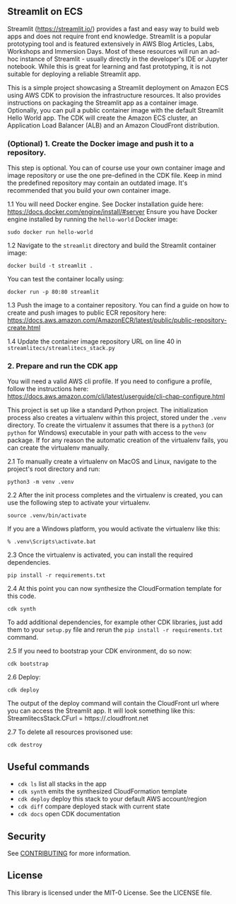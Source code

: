 
## Streamlit on ECS 

Streamlit (https://streamlit.io/) provides a fast and easy way to build web apps and does not require front end knowledge. Streamlit is a popular prototyping tool and is featured extensively in AWS Blog Articles, Labs, Workshops and Immersion Days. Most of these resources will run an ad-hoc instance of Streamlit - usually directly in the developer's IDE or Jupyter notebook. While this is great for learning and fast prototyping, it is not suitable for deploying a reliable Streamlit app.

This is a simple project showcasing a Streamlit deployment on Amazon ECS using AWS CDK to provision the infrastructure resources. 
It also provides instructions on packaging the Streamlit app as a container image. Optionally, you can pull a public container image with the default Streamlit Hello World app.
The CDK will create the Amazon ECS cluster, an Application Load Balancer (ALB) and an Amazon CloudFront distribution.

### (Optional) 1. Create the Docker image and push it to a repository.

This step is optional. You can of course use your own container image and image repository or use the one pre-defined in the CDK file. Keep in mind the predefined repository may contain an outdated image. It's recommended that you build your own container image.

1.1 You will need Docker engine. See Docker installation guide here: https://docs.docker.com/engine/install/#server
Ensure you have Docker engine installed by running the `hello-world` Docker image:

```
sudo docker run hello-world
```

1.2 Navigate to the `streamlit` directory and build the Streamlit container image:

```
docker build -t streamlit .
```

You can test the container locally using:

```
docker run -p 80:80 streamlit
```

1.3 Push the image to a container repository. You can find a guide on how to create and push images to public ECR repository here:
https://docs.aws.amazon.com/AmazonECR/latest/public/public-repository-create.html

1.4 Update the container image repository URL on line 40 in `streamlitecs/streamlitecs_stack.py` 

### 2. Prepare and run the CDK app

You will need a valid AWS cli profile. If you need to configure a profile, follow the instructions here:
https://docs.aws.amazon.com/cli/latest/userguide/cli-chap-configure.html

This project is set up like a standard Python project.  The initialization
process also creates a virtualenv within this project, stored under the `.venv`
directory.  To create the virtualenv it assumes that there is a `python3`
(or `python` for Windows) executable in your path with access to the `venv`
package. If for any reason the automatic creation of the virtualenv fails,
you can create the virtualenv manually.

2.1 To manually create a virtualenv on MacOS and Linux, navigate to the project's root directory and run:

```
python3 -m venv .venv
```

2.2 After the init process completes and the virtualenv is created, you can use the following
step to activate your virtualenv.

```
source .venv/bin/activate
```

If you are a Windows platform, you would activate the virtualenv like this:

```
% .venv\Scripts\activate.bat
```

2.3 Once the virtualenv is activated, you can install the required dependencies.

```
pip install -r requirements.txt
```

2.4 At this point you can now synthesize the CloudFormation template for this code.

```
cdk synth
```

To add additional dependencies, for example other CDK libraries, just add
them to your `setup.py` file and rerun the `pip install -r requirements.txt`
command.

2.5 If you need to bootstrap your CDK environment, do so now:

```
cdk bootstrap
```
  
2.6 Deploy: 

```
cdk deploy
```

The output of the deploy command will contain the CloudFront url where you can access the Streamlit app. It will look something like this:
StreamlitecsStack.CFurl = https://<yourdistirbutionid>.cloudfront.net

2.7 To delete all resources provisoned use:

```
cdk destroy
```

## Useful commands

 * `cdk ls`          list all stacks in the app
 * `cdk synth`       emits the synthesized CloudFormation template
 * `cdk deploy`      deploy this stack to your default AWS account/region
 * `cdk diff`        compare deployed stack with current state
 * `cdk docs`        open CDK documentation

## Security

See [CONTRIBUTING](CONTRIBUTING.md#security-issue-notifications) for more information.

## License

This library is licensed under the MIT-0 License. See the LICENSE file.
